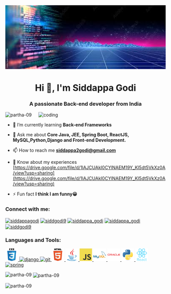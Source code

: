 <img src="https://github.com/partha-09/partha-09/blob/main/banner.jfif" alt="logo" style="width: 100%; height: 200px;">
<h1 align="center">Hi 👋, I'm Siddappa Godi</h1>
<h3 align="center">A passionate Back-end developer from India</h3>
<img align="right" alt="coding" width="400px" src="https://user-images.githubusercontent.com/55389276/140866485-8fb1c876-9a8f-4d6a-98dc-08c4981eaf70.gif"/>
<p align="left"> <img src="https://komarev.com/ghpvc/?username=partha-09&label=Profile%20views&color=0e75b6&style=flat" alt="partha-09" /> </p>

- 🌱 I’m currently learning **Back-end Frameworks**

- 💬 Ask me about **Core Java, JEE, Spring Boot, ReactJS, MySQL,Python,Django and Front-end Development.**

- 📫 How to reach me **siddappa2godi@gmail.com**

- 📄 Know about my experiences [https://drive.google.com/file/d/1lAJCUAkI0CYlNAEM19Y_Kl5dt5VkXz0A/view?usp=sharing](https://drive.google.com/file/d/1lAJCUAkI0CYlNAEM19Y_Kl5dt5VkXz0A/view?usp=sharing)

- ⚡ Fun fact **I think I am funny😀**

<h3 align="left">Connect with me:</h3>
<p align="left">
<a href="https://linkedin.com/in/siddappagodi" target="blank"><img align="center" src="https://raw.githubusercontent.com/rahuldkjain/github-profile-readme-generator/master/src/images/icons/Social/linked-in-alt.svg" alt="siddappagodi" height="30" width="40" /></a>
<a href="https://instagram.com/siddgodi9" target="blank"><img align="center" src="https://raw.githubusercontent.com/rahuldkjain/github-profile-readme-generator/master/src/images/icons/Social/instagram.svg" alt="siddgodi9" height="30" width="40" /></a>
<a href="https://www.hackerrank.com/siddappa_godi" target="blank"><img align="center" src="https://raw.githubusercontent.com/rahuldkjain/github-profile-readme-generator/master/src/images/icons/Social/hackerrank.svg" alt="siddappa_godi" height="30" width="40" /></a>
<a href="https://www.leetcode.com/siddappa_godi" target="blank"><img align="center" src="https://raw.githubusercontent.com/rahuldkjain/github-profile-readme-generator/master/src/images/icons/Social/leet-code.svg" alt="siddappa_godi" height="30" width="40" /></a>
<a href="https://auth.geeksforgeeks.org/user/siddgodi9" target="blank"><img align="center" src="https://raw.githubusercontent.com/rahuldkjain/github-profile-readme-generator/master/src/images/icons/Social/geeks-for-geeks.svg" alt="siddgodi9" height="30" width="40" /></a>
</p>

<h3 align="left">Languages and Tools:</h3>
<p align="left"> <a href="https://www.w3schools.com/css/" target="_blank" rel="noreferrer"> <img src="https://raw.githubusercontent.com/devicons/devicon/master/icons/css3/css3-original-wordmark.svg" alt="css3" width="40" height="40"/> </a> <a href="https://www.djangoproject.com/" target="_blank" rel="noreferrer"> <img src="https://cdn.worldvectorlogo.com/logos/django.svg" alt="django" width="40" height="40"/> </a> <a href="https://git-scm.com/" target="_blank" rel="noreferrer"> <img src="https://www.vectorlogo.zone/logos/git-scm/git-scm-icon.svg" alt="git" width="40" height="40"/> </a> <a href="https://www.w3.org/html/" target="_blank" rel="noreferrer"> <img src="https://raw.githubusercontent.com/devicons/devicon/master/icons/html5/html5-original-wordmark.svg" alt="html5" width="40" height="40"/> </a> <a href="https://www.java.com" target="_blank" rel="noreferrer"> <img src="https://raw.githubusercontent.com/devicons/devicon/master/icons/java/java-original.svg" alt="java" width="40" height="40"/> </a> <a href="https://developer.mozilla.org/en-US/docs/Web/JavaScript" target="_blank" rel="noreferrer"> <img src="https://raw.githubusercontent.com/devicons/devicon/master/icons/javascript/javascript-original.svg" alt="javascript" width="40" height="40"/> </a> <a href="https://www.mysql.com/" target="_blank" rel="noreferrer"> <img src="https://raw.githubusercontent.com/devicons/devicon/master/icons/mysql/mysql-original-wordmark.svg" alt="mysql" width="40" height="40"/> </a> <a href="https://www.oracle.com/" target="_blank" rel="noreferrer"> <img src="https://raw.githubusercontent.com/devicons/devicon/master/icons/oracle/oracle-original.svg" alt="oracle" width="40" height="40"/> </a> <a href="https://www.python.org" target="_blank" rel="noreferrer"> <img src="https://raw.githubusercontent.com/devicons/devicon/master/icons/python/python-original.svg" alt="python" width="40" height="40"/> </a> <a href="https://reactjs.org/" target="_blank" rel="noreferrer"> <img src="https://raw.githubusercontent.com/devicons/devicon/master/icons/react/react-original-wordmark.svg" alt="react" width="40" height="40"/> </a> <a href="https://spring.io/" target="_blank" rel="noreferrer"> <img src="https://www.vectorlogo.zone/logos/springio/springio-icon.svg" alt="spring" width="40" height="40"/> </a> </p>

<p><img align="left" src="https://github-readme-stats.vercel.app/api/top-langs?username=partha-09&show_icons=true&locale=en&layout=compact" alt="partha-09" /></p>

<p>&nbsp;<img align="center" src="https://github-readme-stats.vercel.app/api?username=partha-09&show_icons=true&locale=en" alt="partha-09" /></p>

<p><img align="center" src="https://github-readme-streak-stats.herokuapp.com/?user=partha-09&" alt="partha-09" /></p>
